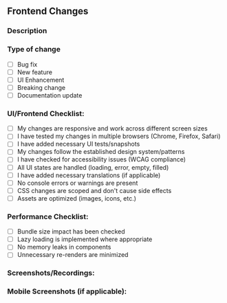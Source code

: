 ## Frontend Changes

### Description
<!-- Describe your changes in detail -->

### Type of change
- [ ] Bug fix
- [ ] New feature
- [ ] UI Enhancement
- [ ] Breaking change
- [ ] Documentation update

### UI/Frontend Checklist:
- [ ] My changes are responsive and work across different screen sizes
- [ ] I have tested my changes in multiple browsers (Chrome, Firefox, Safari)
- [ ] I have added necessary UI tests/snapshots
- [ ] My changes follow the established design system/patterns
- [ ] I have checked for accessibility issues (WCAG compliance)
- [ ] All UI states are handled (loading, error, empty, filled)
- [ ] I have added necessary translations (if applicable)
- [ ] No console errors or warnings are present
- [ ] CSS changes are scoped and don't cause side effects
- [ ] Assets are optimized (images, icons, etc.)

### Performance Checklist:
- [ ] Bundle size impact has been checked
- [ ] Lazy loading is implemented where appropriate
- [ ] No memory leaks in components
- [ ] Unnecessary re-renders are minimized

### Screenshots/Recordings:
<!-- Add screenshots or recordings of the changes -->

### Mobile Screenshots (if applicable):
<!-- Add mobile-specific screenshots -->
